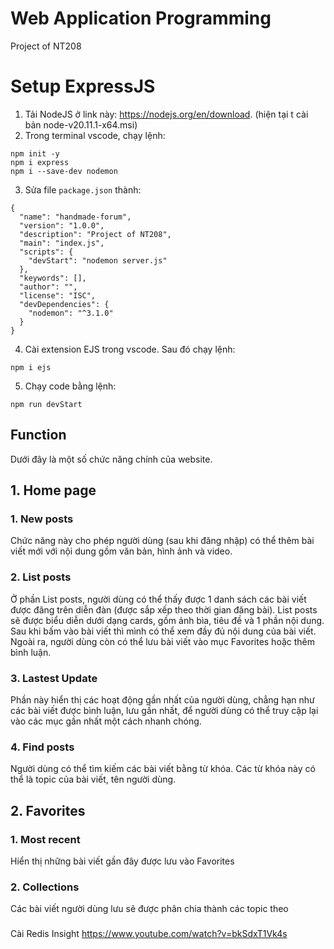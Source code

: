 # Web Application Programming
Project of NT208

# Setup ExpressJS
1. Tải NodeJS ở link này: https://nodejs.org/en/download. (hiện tại t cài bản node-v20.11.1-x64.msi)
2. Trong terminal vscode, chạy lệnh:
```
npm init -y
npm i express
npm i --save-dev nodemon
```
3. Sửa file ```package.json``` thành:
```
{
  "name": "handmade-forum",
  "version": "1.0.0",
  "description": "Project of NT208",
  "main": "index.js",
  "scripts": {
    "devStart": "nodemon server.js"
  },
  "keywords": [],
  "author": "",
  "license": "ISC",
  "devDependencies": {
    "nodemon": "^3.1.0"
  }
}
```
4. Cài extension EJS trong vscode. Sau đó chạy lệnh:
```
npm i ejs
```
5. Chạy code bằng lệnh:
```
npm run devStart
```

## Function

Dưới đây là một số chức năng chính của website.

## 1. Home page
### 1. New posts

Chức năng này cho phép người dùng (sau khi đăng nhập) có thể thêm bài viết mới với nội dung gồm văn bản, hình ảnh và video. 

### 2. List posts

Ở phần List posts, người dùng có thể thấy được 1 danh sách các bài viết được đăng trên diễn đàn (được sắp xếp theo thời gian đăng bài).
List posts sẽ được biểu diễn dưới dạng cards, gồm ảnh bìa, tiêu đề và 1 phần nội dung. Sau khi bấm vào bài viết thì mình có thể xem đầy đủ nội dung của bài viết. Ngoài ra, người dùng còn có thể lưu bài viết vào mục Favorites hoặc thêm bình luận.

### 3. Lastest Update

Phần này hiển thị các hoạt động gần nhất của người dùng, chẳng hạn như các bài viết được bình luận, lưu gần nhất, để người dùng có thể truy cập lại vào các mục gần nhất một cách nhanh chóng.

### 4. Find posts

Người dùng có thể tìm kiếm các bài viết bằng từ khóa. Các từ khóa này có thể là topic của bài viết, tên người dùng.

## 2. Favorites
### 1. Most recent
Hiển thị những bài viết gần đây được lưu vào Favorites
### 2. Collections
Các bài viết người dùng lưu sẽ được phân chia thành các topic theo  



###
Cài Redis Insight
https://www.youtube.com/watch?v=bkSdxT1Vk4s
